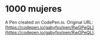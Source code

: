 # 1000 mujeres

A Pen created on CodePen.io. Original URL: [https://codepen.io/gabyfsy/pen/RwGPeQL](https://codepen.io/gabyfsy/pen/RwGPeQL).


